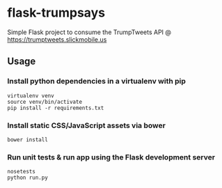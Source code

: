 flask-trumpsays
================
Simple Flask project to consume the TrumpTweets API @ https://trumptweets.slickmobile.us

Usage
----

### Install python dependencies in a virtualenv with pip
```
virtualenv venv
source venv/bin/activate
pip install -r requirements.txt
```

### Install static CSS/JavaScript assets via bower
```
bower install
```

### Run unit tests & run app using the Flask development server
```
nosetests
python run.py

```
